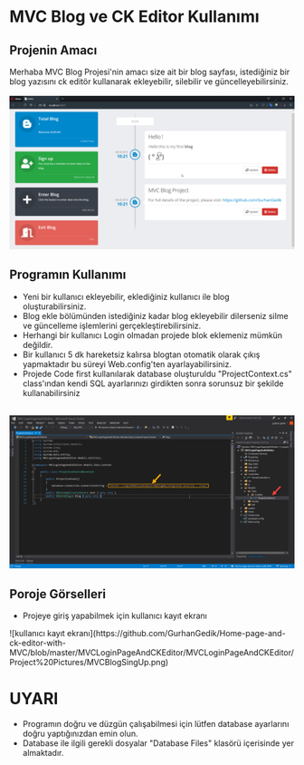 # MVC Blog ve CK Editor Kullanımı
## Projenin Amacı

Merhaba  MVC Blog Projesi'nin amacı size ait bir blog sayfası, istediğiniz bir blog yazısını ck editör kullanarak ekleyebilir, silebilir ve güncelleyebilirsiniz. <br/><br/>
![Projenin ana ekran resmi](https://raw.githubusercontent.com/GurhanGedik/Home-page-and-ck-editor-with-MVC/master/MVCLoginPageAndCKEditor/MVCLoginPageAndCKEditor/Project%20Pictures/MVCBlogHomePage.png)

## Programın Kullanımı
<ul>
  <li>Yeni bir kullanıcı ekleyebilir, eklediğiniz kullanıcı ile blog oluşturabilirsiniz.</li>
  <li>Blog ekle bölümünden istediğiniz kadar blog ekleyebilir dilerseniz silme ve güncelleme işlemlerini gerçekleştirebilirsiniz.</li>
  <li>Herhangi bir kullanıcı Login olmadan projede blok eklemeniz mümkün değildir. </li>
  <li>Bir kullanıcı 5 dk hareketsiz kalırsa blogtan otomatik olarak çıkış yapmaktadır bu süreyi Web.config'ten ayarlayabilirsiniz. </li>
  <li>
    Projede Code first kullanılarak database oluşturuldu "ProjectContext.cs" class'ından kendi SQL ayarlarınızı girdikten sonra sorunsuz bir şekilde kullanabilirsiniz <br/><br/>  
  </li>  
</ul>

![Projenin ana ekran resmi](https://raw.githubusercontent.com/GurhanGedik/Home-page-and-ck-editor-with-MVC/master/MVCLoginPageAndCKEditor/MVCLoginPageAndCKEditor/Project%20Pictures/MVCBlogProjectContext.png)

## Poroje Görselleri
<ul>
  <li>Projeye giriş yapabilmek için kullanıcı kayıt ekranı</li>
</ul>
![kullanıcı kayıt ekranı](https://github.com/GurhanGedik/Home-page-and-ck-editor-with-MVC/blob/master/MVCLoginPageAndCKEditor/MVCLoginPageAndCKEditor/Project%20Pictures/MVCBlogSingUp.png)


# UYARI
<ul>
  <li>Programın doğru ve düzgün çalışabilmesi için lütfen database ayarlarını doğru yaptığınızdan emin olun.</li>
  <li>Database ile ilgili gerekli dosyalar "Database Files" klasörü içerisinde yer almaktadır.</li>
</ul>
